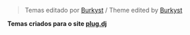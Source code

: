 > Temas editado por [Burkyst](https://plug.dj/@/burkyst) /
> Theme edited by [Burkyst](https://plug.dj/@/burkyst)

**Temas criados para o site [plug.dj](https://plug.dj)**
